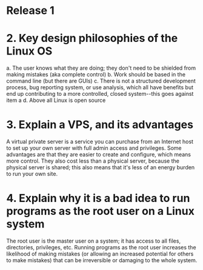# Release 1

# 2. Key design philosophies of the Linux OS
a. The user knows what they are doing; they don't need to be shielded from making mistakes (aka complete control)
b. Work should be based in the command line (but there are GUIs)
c. There is not a structured development process, bug reporting system, or use analysis, which all have benefits but end up contributing to a more controlled, closed system--this goes against item a
d. Above all Linux is open source

# 3. Explain a VPS, and its advantages
A virtual private server is a service you can purchase from an Internet host to set up your own server with full admin access and privileges. Some advantages are that they are easier to create and configure, which means more control. They also cost less than a physical server, because the physical server is shared; this also means that it's less of an energy burden to run your own site.

# 4. Explain why it is a bad idea to run programs as the root user on a Linux system
The root user is the master user on a system; it has access to all files, directories, privileges, etc. Running programs as the root user increases the likelihood of making mistakes (or allowing an increased potential for others to make mistakes) that can be irreversible or damaging to the whole system.